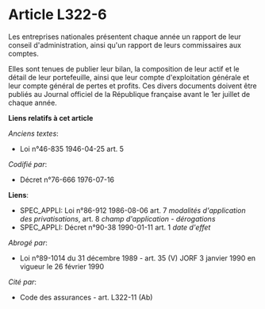 # Article L322-6

Les entreprises nationales présentent chaque année un rapport de leur conseil d'administration, ainsi qu'un rapport de leurs
commissaires aux comptes.

Elles sont tenues de publier leur bilan, la composition de leur actif et le détail de leur portefeuille, ainsi que leur
compte d'exploitation générale et leur compte général de pertes et profits.    Ces divers documents doivent être publiés au
Journal officiel de la République française avant le 1er juillet de chaque année.

**Liens relatifs à cet article**

_Anciens textes_:

  - Loi n°46-835 1946-04-25 art. 5

_Codifié par_:

  - Décret n°76-666 1976-07-16

**Liens**:

  - SPEC_APPLI: Loi n°86-912 1986-08-06 art. 7 *modalités d'application des privatisations*, art. 8 *champ d'application - dérogations*
  - SPEC_APPLI: Décret n°90-38 1990-01-11 art. 1 *date d'effet*

_Abrogé par_:

  - Loi n°89-1014 du 31 décembre 1989 - art. 35 (V) JORF 3 janvier 1990 en vigueur le 26 février 1990

_Cité par_:

  - Code des assurances - art. L322-11 (Ab)
